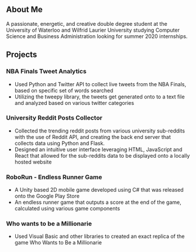 ## About Me

A passionate, energetic, and creative double degree student at the University of Waterloo and Wilfrid Laurier University studying Computer Science and Business Administration looking for summer 2020 internships.

## Projects

### NBA Finals Tweet Analytics

- Used Python and Twitter API to collect live tweets from the NBA Finals, based on specific set of words searched
- Utilizing the tweepy library, the tweets get generated onto to a text file and analyzed based on various twitter categories


### University Reddit Posts Collector

- Collected the trending reddit posts from various university sub-reddits with the use of Reddit API, and creating the back end server that   collects data using Python and Flask.
- Designed an intuitive user interface leveraging HTML, JavaScript and React that allowed for the sub-reddits data to be displayed   onto a   locally hosted website



### RoboRun - Endless Runner Game

- A Unity based 2D mobile game developed using C\# that was released onto the Google Play Store
- An endless runner game that outputs a score at the end of the game, calculated using various game components

### Who wants to be a Millionarie

- Used Visual Basic and other libraries to created an exact replica of the game Who Wants to Be a Millionarie


